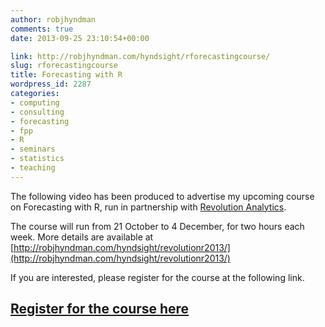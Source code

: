 ```yaml
---
author: robjhyndman
comments: true
date: 2013-09-25 23:10:54+00:00

link: http://robjhyndman.com/hyndsight/rforecastingcourse/
slug: rforecastingcourse
title: Forecasting with R
wordpress_id: 2287
categories:
- computing
- consulting
- forecasting
- fpp
- R
- seminars
- statistics
- teaching
---
```


The following video has been produced to advertise my upcoming course on Forecasting with R, run in partnership with [Revolution Analytics](http://www.revolutionanalytics.com/).

<!-- more -->

The course will run from 21 October to 4 December, for two hours each week. More details are available at [http://robjhyndman.com/hyndsight/revolutionr2013/](http://robjhyndman.com/hyndsight/revolutionr2013/)

If you are interested, please register for the course at the following link.



## [Register for the course here](https://revolutionanalytics.csod.com/default.aspx?c=PublicSelfRegistration&loid=44ba4378-6215-4c96-ae94-9aa30f58de74)
